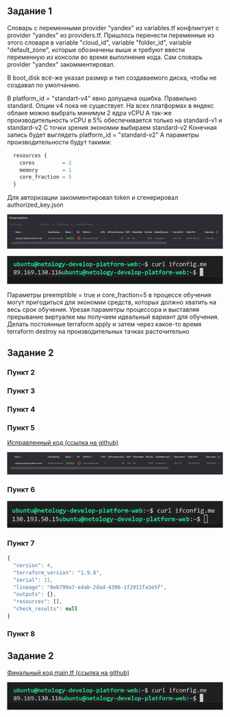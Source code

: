 ## Задание 1

Словарь с переменными provider "yandex" из variables.tf конфликтует с provider "yandex" из providers.tf. Пришлось перенести переменные из этого словаря в variable "cloud_id", variable "folder_id", variable "default_zone", которые обозначены выше и требуют ввести переменную из консоли во время выполнения кода. Сам словарь provider "yandex" закомментировал.

В boot_disk всё-же указал размер и тип создаваемого диска, чтобы не создавал по умолчанию.

В platform_id = "standart-v4" явно допущена ошибка. Правильно standard. Опции v4 пока не существует.
На всех платформах в яндекс облаке можно выбрать минимум 2 ядра vCPU
А так-же производительность vCPU в 5% обеспечивается только на standard-v1 и standard-v2
С точки зрения экономии выбираем standard-v2
Конечная запись будет выглядеть platform_id = "standard-v2"
А параметры производительности будут такими:
```js
  resources {
    cores         = 2
    memory        = 1
    core_fraction = 5
  }
```

Для авторизации закомментировал token и сгенерировал authorized_key.json

![alt text](image-2.png)

![alt text](image-3.png)

Параметры preemptible = true и core_fraction=5 в процессе обучения могут пригодиться для экономии средств, которых должно хватить на весь срок обучения. Урезая параметры процессора и выставляя прерывание виртуалке мы получаем идеальный вариант для обучения. Делать постоянные terraform apply и затем через какое-то время terraform destroy на производительных тачках расточительно

## Задание 2

### Пункт 2


### Пункт 3


### Пункт 4


### Пункт 5

[Исправленный код (ссылка на github)](https://github.com/gaidarvu/ter-homeworks/blob/main/01/src/main.tf)

![alt text](image.png)

### Пункт 6


![alt text](image-1.png)

### Пункт 7

```js
{
  "version": 4,
  "terraform_version": "1.9.8",
  "serial": 11,
  "lineage": "8eb799a7-e4ab-2dad-4396-1f2911fa3e5f",
  "outputs": {},
  "resources": [],
  "check_results": null
}
```

### Пункт 8


## Задание 2

[Финальный код main.tf (ссылка на github)](https://github.com/gaidarvu/ter-homeworks/blob/main/01/src_ycloud/main.tf)

![alt text](image-3.png)